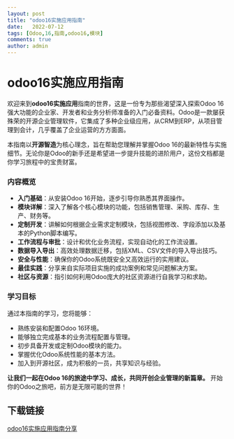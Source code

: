 ```yaml
---
layout: post
title: "odoo16实施应用指南"
date:   2022-07-12
tags: [Odoo,16,指南,odoo16,模块]
comments: true
author: admin
---
```

# odoo16实施应用指南

欢迎来到**odoo16实施应用**指南的世界，这是一份专为那些渴望深入探索Odoo 16强大功能的企业家、开发者和业务分析师准备的入门必备资料。Odoo是一款屡获殊荣的开源企业管理软件，它集成了多种企业级应用，从CRM到ERP，从项目管理到会计，几乎覆盖了企业运营的方方面面。

本指南以**开源智造**为核心理念，旨在帮助您理解并掌握Odoo 16的最新特性与实施细节。无论你是Odoo的新手还是希望进一步提升技能的进阶用户，这份文档都是你学习旅程中的宝贵财富。

### 内容概览

- **入门基础**：从安装Odoo 16开始，逐步引导你熟悉其界面操作。
- **模块详解**：深入了解各个核心模块的功能，包括销售管理、采购、库存、生产、财务等。
- **定制开发**：讲解如何根据企业需求定制模块，包括视图修改、字段添加以及基本的Python脚本编写。
- **工作流程与审批**：设计和优化业务流程，实现自动化的工作流设置。
- **数据导入导出**：高效处理数据迁移，包括XML、CSV文件的导入导出技巧。
- **安全与性能**：确保你的Odoo系统既安全又高效运行的实用建议。
- **最佳实践**：分享来自实际项目实施的成功案例和常见问题解决方案。
- **社区与资源**：指引如何利用Odoo庞大的社区资源进行自我学习和求助。

### 学习目标

通过本指南的学习，您将能够：

- 熟练安装和配置Odoo 16环境。
- 能够独立完成基本的业务流程配置与管理。
- 初步具备开发或定制Odoo模块的能力。
- 掌握优化Odoo系统性能的基本方法。
- 加入到开源社区，成为积极的一员，共享知识与经验。

**让我们一起在Odoo 16的旅途中学习、成长，共同开创企业管理的新篇章。** 开始你的Odoo之旅吧，前方是无限可能的世界！

## 下载链接

[odoo16实施应用指南分享](https://pan.quark.cn/s/8abea6e3e20e)